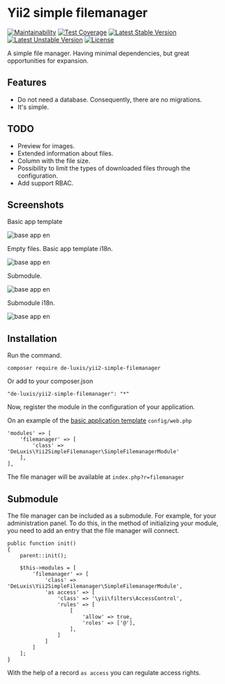 # Yii2 simple filemanager
[![Maintainability](https://api.codeclimate.com/v1/badges/2aef3abcdff74d094710/maintainability)](https://codeclimate.com/github/De-Luxis/yii2-simple-filemanager/maintainability)
[![Test Coverage](https://api.codeclimate.com/v1/badges/2aef3abcdff74d094710/test_coverage)](https://codeclimate.com/github/De-Luxis/yii2-simple-filemanager/test_coverage)
[![Latest Stable Version](https://poser.pugx.org/de-luxis/yii2-simple-filemanager/v/stable?format=flat)](https://packagist.org/packages/de-luxis/yii2-simple-filemanager) 
[![Latest Unstable Version](https://poser.pugx.org/de-luxis/yii2-simple-filemanager/v/unstable?format=flat)](https://packagist.org/packages/de-luxis/yii2-simple-filemanager)
[![License](https://poser.pugx.org/de-luxis/yii2-simple-filemanager/license?format=flat)](https://packagist.org/packages/de-luxis/yii2-simple-filemanager)

A simple file manager. Having minimal dependencies, but great opportunities for expansion.

## Features

* Do not need a database. Consequently, there are no migrations.
* It's simple.

## TODO

* Preview for images.
* Extended information about files.
* Column with the file size.
* Possibility to limit the types of downloaded files through the configuration.
* Add support RBAC.

## Screenshots

Basic app template

![base app en](https://raw.githubusercontent.com/De-Luxis/yii2-simple-filemanager/master/screenshots/base-app-en.png)

Empty files. Basic app template i18n.

![base app en](https://raw.githubusercontent.com/De-Luxis/yii2-simple-filemanager/master/screenshots/base-app-ru-empty.png)

Submodule.

![base app en](https://raw.githubusercontent.com/De-Luxis/yii2-simple-filemanager/master/screenshots/submodule.png)

Submodule i18n.

![base app en](https://raw.githubusercontent.com/De-Luxis/yii2-simple-filemanager/master/screenshots/submodule-ru.png)

## Installation

Run the command.

`composer require de-luxis/yii2-simple-filemanager`

Or add to your composer.json

`"de-luxis/yii2-simple-filemanager": "*"`

Now, register the module in the configuration of your application.

On an example of the [basic application template](https://github.com/yiisoft/yii2-app-basic) `config/web.php`

```
'modules' => [
    'filemanager' => [
        'class' => 'DeLuxis\Yii2SimpleFilemanager\SimpleFilemanagerModule'
    ],
],
```

The file manager will be available at `index.php?r=filemanager`

## Submodule

The file manager can be included as a submodule. For example, for your administration panel.
To do this, in the method of initializing your module, you need to add an entry that the file manager will connect.

```
public function init()
{
    parent::init();

    $this->modules = [
        'filemanager' => [
            'class' => 'DeLuxis\Yii2SimpleFilemanager\SimpleFilemanagerModule',
            'as access' => [
                'class' => '\yii\filters\AccessControl',
                'rules' => [
                    [
                        'allow' => true,
                        'roles' => ['@'],
                    ],
                ]
            ]
        ]
    ];
}
```
With the help of a record `as access` you can regulate access rights.